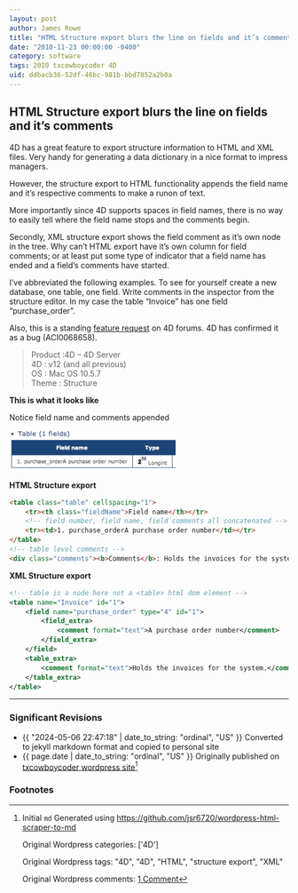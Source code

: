 ```yaml
---
layout: post
author: James Rowe
title: "HTML Structure export blurs the line on fields and it’s comments"
date: "2010-11-23 00:00:00 -0400"
category: software
tags: 2010 txcowboycoder 4D
uid: ddbacb36-52df-46bc-981b-bbd7852a2b0a
---
```


## HTML Structure export blurs the line on fields and it’s comments

4D has a great feature to export structure information to HTML and XML files. Very handy for generating a data dictionary in a nice format to impress managers.

However, the structure export to HTML functionality appends the field name and it’s respective comments to make a runon of text.

More importantly since 4D supports spaces in field names, there is no way to easily tell where the field name stops and the comments begin.

Secondly, XML structure export shows the field comment as it’s own node in the tree. Why can’t HTML export have it’s own column for field comments; or at least put some type of indicator that a field name has ended and a field’s comments have started.

I’ve abbreviated the following examples. To see for yourself create a new database, one table, one field. Write comments in the inspector from the structure editor. In my case the table “Invoice” has one field “purchase\_order”.

Also, this is a standing [feature request](http://forums.4d.fr/Post/EN/4703688/) on 4D forums. 4D has confirmed it as a bug (ACI0068658). 

>Product :4D – 4D Server  
>4D : v12 (and all previous)  
>OS : Mac OS 10.5.7  
>Theme : Structure

**This is what it looks like**  

Notice field name and comments appended

<img src="/assets/posts-images/exportrunon.png.webp" alt="export run on" class="img-stylish"/>


**HTML Structure export**

```html
<table class="table" cellspacing="1">
    <tr><th class="fieldName">Field name</th></tr>
    <!-- field number, field name, field comments all concatenated -->
    <tr><td>1. purchase_orderA purchase order number</td></tr>
</table>
<!-- table level comments -->
<div class="comments"><b>Comments</b>: Holds the invoices for the system.</div>
```

**XML Structure export**

```xml
<!-- table is a node here not a <table> html dom element -->
<table name="Invoice" id="1">
    <field name="purchase_order" type="4" id="1">
        <field_extra>
            <comment format="text">A purchase order number</comment>
        </field_extra>
    </field>
    <table_extra>
        <comment format="text">Holds the invoices for the system.</comment>
    </table_extra>
</table>
```

---

### Significant Revisions

- {{ "2024-05-06 22:47:18" | date_to_string: "ordinal", "US" }} Converted to jekyll markdown format and copied to personal site
- {{ page.date | date_to_string: "ordinal", "US" }} Originally published on [txcowboycoder wordpress site](https://txcowboycoder.wordpress.com/2010/11/23/html-structure-export-blurs-the-line-on-fields-and-its-comments/)[^draft]

### Footnotes

[^draft]: Initial `md` Generated using <https://github.com/jsr6720/wordpress-html-scraper-to-md>

    Original Wordpress categories: ['4D']

    Original Wordpress tags: "4D", "4D", "HTML", "structure export", "XML"

    Original Wordpress comments: <a href="https://txcowboycoder.wordpress.com/2010/11/23/html-structure-export-blurs-the-line-on-fields-and-its-comments/#comments">1 Comment</a>